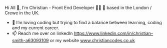 Hi All 👋, I’m Christian - Front End Developer :man_technologist: :round_pushpin:	 based in the London / Crewe in the UK.

- 💞️ I’m loving coding but trying to find a balance between learning, coding and my current career.
- 📫 Reach me over on linkedIn https://www.linkedin.com/in/christian-smith-a63093109 or my website www.christiancodes.co.uk

<!---
Aines25/Aines25 is a ✨ special ✨ repository because its `README.md` (this file) appears on your GitHub profile.
You can click the Preview link to take a look at your changes.
--->

